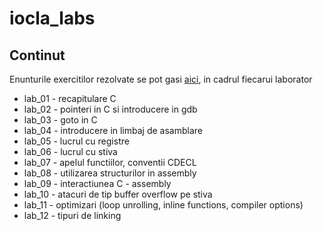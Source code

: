# iocla_labs

## Continut

Enunturile exercitilor rezolvate se pot gasi [aici](https://ocw.cs.pub.ro/courses/iocla), in cadrul fiecarui laborator

* lab_01 - recapitulare C
* lab_02 - pointeri in C si introducere in gdb
* lab_03 - goto in C
* lab_04 - introducere in limbaj de asamblare
* lab_05 - lucrul cu registre
* lab_06 - lucrul cu stiva
* lab_07 - apelul functiilor, conventii CDECL
* lab_08 - utilizarea structurilor in assembly
* lab_09 - interactiunea C - assembly
* lab_10 - atacuri de tip buffer overflow pe stiva
* lab_11 - optimizari (loop unrolling, inline functions, compiler options)
* lab_12 - tipuri de linking

